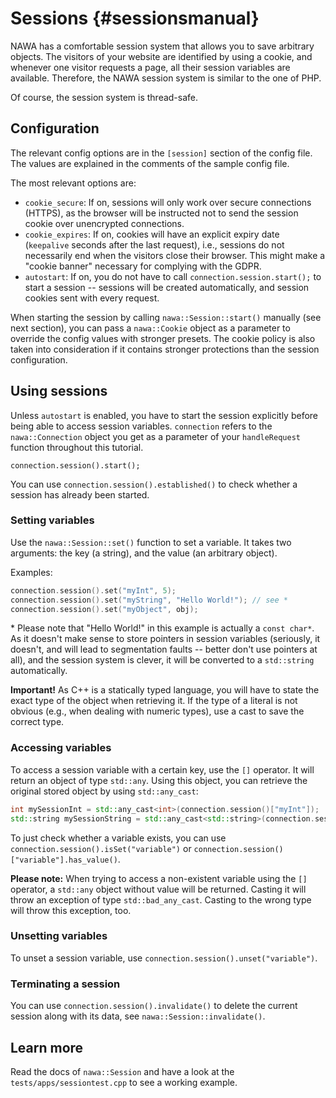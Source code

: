 Sessions {#sessionsmanual}
===

NAWA has a comfortable session system that allows you to save arbitrary 
objects. The visitors of your website are identified by using a cookie, 
and whenever one visitor requests a page, all their session variables 
are available. Therefore, the NAWA session system is similar to the 
one of PHP.

Of course, the session system is thread-safe.

## Configuration

The relevant config options are in the `[session]` section of the config 
file. The values are explained in the comments of the sample config file.

The most relevant options are:

- `cookie_secure`: If on, sessions will only work over secure 
connections (HTTPS), as the browser will be instructed not to send 
the session cookie over unencrypted connections.
- `cookie_expires`: If on, cookies will have an explicit expiry 
date (`keepalive` seconds after the last request), i.e., sessions 
do not necessarily end when the visitors close their browser. 
This might make a "cookie banner" necessary for complying with the GDPR.
- `autostart`: If on, you do not have to call 
`connection.session.start();` to start a session -- sessions will be 
created automatically, and session cookies sent with every request.

When starting the session by calling `nawa::Session::start()` manually
(see next section), you can pass a `nawa::Cookie` object as a parameter to 
override the config values with stronger presets. The cookie policy is also 
taken into consideration if it contains stronger protections than the session 
configuration.

## Using sessions

Unless `autostart` is enabled, you have to start the session explicitly 
before being able to access session variables. `connection` refers to 
the `nawa::Connection` object you get as a parameter of your 
`handleRequest` function throughout this tutorial.

`connection.session().start();`

You can use `connection.session().established()` to check whether a 
session has already been started.

### Setting variables

Use the `nawa::Session::set()` function to set a variable. It takes 
two arguments: the key (a string), and the value (an arbitrary object).

Examples:

```cpp
connection.session().set("myInt", 5);
connection.session().set("myString", "Hello World!"); // see *
connection.session().set("myObject", obj);
```

\* Please note that "Hello World!" in this example is actually a 
`const char*`. As it doesn't make sense to store pointers in session 
variables (seriously, it doesn't, and will lead to segmentation faults 
-- better don't use pointers at all), and the session system is clever, 
it will be converted to a `std::string` automatically.

**Important!** As C++ is a statically typed language, you will have 
to state the exact type of the object when retrieving it. If the type 
of a literal is not obvious (e.g., when dealing with numeric types), 
use a cast to save the correct type.

### Accessing variables

To access a session variable with a certain key, use the `[]` operator. 
It will return an object of type `std::any`. Using this object, 
you can retrieve the original stored object by using `std::any_cast`:

```cpp
int mySessionInt = std::any_cast<int>(connection.session()["myInt"]);
std::string mySessionString = std::any_cast<std::string>(connection.session()["myString"]);
```

To just check whether a variable exists, you can use 
`connection.session().isSet("variable")` or 
`connection.session()["variable"].has_value()`.

**Please note:** When trying to access a non-existent variable using 
the `[]` operator, a `std::any` object without value will be returned. 
Casting it will throw an exception of type `std::bad_any_cast`. 
Casting to the wrong type will throw 
this exception, too.

### Unsetting variables

To unset a session variable, use `connection.session().unset("variable")`.

### Terminating a session

You can use `connection.session().invalidate()` to delete the current 
session along with its data, see `nawa::Session::invalidate()`.

## Learn more

Read the docs of `nawa::Session` and 
have a look at the `tests/apps/sessiontest.cpp` to see a working example.